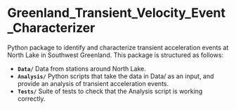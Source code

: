 # Greenland_Transient_Velocity_Event_Characterizer
Python package to identify and characterize transient acceleration events at North Lake in Southwest Greenland. This package is structured as follows:

- **`Data/`** Data from stations around North Lake.
- **`Analysis/`** Python scripts that take the data in Data/ as an input, and provide an analysis of transient acceleration events.
- **`Tests/`** Suite of tests to check that the Analysis script is working correctly.
